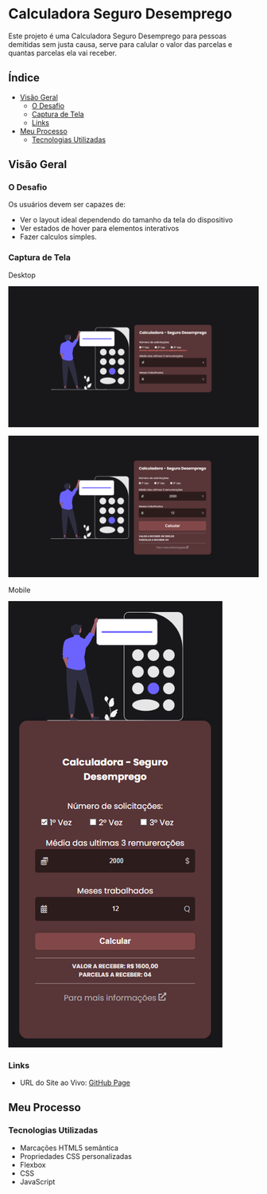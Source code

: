 # Calculadora Seguro Desemprego

Este projeto é uma Calculadora Seguro Desemprego para pessoas demitidas sem justa causa, serve para calular o valor das parcelas e quantas parcelas ela vai receber.


## Índice

- [Visão Geral](#visão-geral)
  - [O Desafio](#o-desafio)
  - [Captura de Tela](#captura-de-tela)
  - [Links](#links)
- [Meu Processo](#meu-processo)
  - [Tecnologias Utilizadas](#tecnologias-utilizadas)


## Visão Geral

### O Desafio

Os usuários devem ser capazes de:

- Ver o layout ideal dependendo do tamanho da tela do dispositivo
- Ver estados de hover para elementos interativos
- Fazer calculos simples.

### Captura de Tela

Desktop

![](./design/desktop-design.png)

![](./design/desktop-design-02.png)

Mobile

![](./design/mobile-design.png)


### Links

- URL do Site ao Vivo: [GitHub Page](https://leandro-mathiask.github.io/projeto-calculadora-sd/)

## Meu Processo

### Tecnologias Utilizadas

- Marcações HTML5 semântica
- Propriedades CSS personalizadas
- Flexbox
- CSS
- JavaScript
